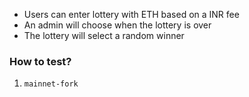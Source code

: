 - Users can enter lottery with ETH based on a INR fee
- An admin will choose when the lottery is over
- The lottery will select a random winner

### How to test?

1. `mainnet-fork`
